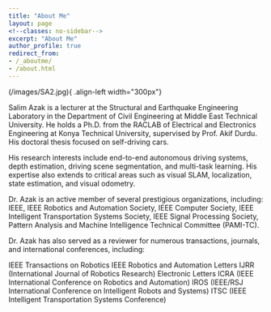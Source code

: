 ```yaml
---
title: "About Me"
layout: page
<!--classes: no-sidebar-->
excerpt: "About Me"
author_profile: true
redirect_from: 
- /_aboutme/
- /about.html
---
```


(/images/SA2.jpg){ .align-left width="300px"}

Salim Azak is a lecturer at the Structural and Earthquake Engineering Laboratory in the Department of Civil Engineering at Middle East Technical University. He holds a Ph.D. from the RACLAB of Electrical and Electronics Engineering at Konya Technical University, supervised by Prof. Akif Durdu. His doctoral thesis focused on self-driving cars.

His research interests include end-to-end autonomous driving systems, depth estimation, driving scene segmentation, and multi-task learning. His expertise also extends to critical areas such as visual SLAM, localization, state estimation, and visual odometry.

Dr. Azak is an active member of several prestigious organizations, including:
IEEE,
IEEE Robotics and Automation Society,
IEEE Computer Society,
IEEE Intelligent Transportation Systems Society,
IEEE Signal Processing Society,
Pattern Analysis and Machine Intelligence Technical Committee (PAMI-TC).

Dr. Azak has also served as a reviewer for numerous transactions, journals, and international conferences, including:

IEEE Transactions on Robotics
IEEE Robotics and Automation Letters
IJRR (International Journal of Robotics Research)
Electronic Letters
ICRA (IEEE International Conference on Robotics and Automation)
IROS (IEEE/RSJ International Conference on Intelligent Robots and Systems)
ITSC (IEEE Intelligent Transportation Systems Conference)

